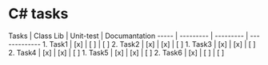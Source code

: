 <h1>C# tasks</h1>
Tasks | Class Lib | Unit-test | Documantation
----- | --------- | --------- | -------------
1. Task1 | [x] | [ ] | [ ]
2. Task2 | [x] | [x] | [ ]
1. Task3 | [x] | [x] | [ ]
2. Task4 | [x] | [x] | [ ]
1. Task5 | [x] | [x] | [ ]
2. Task6 | [x] | [ ] | [ ]

